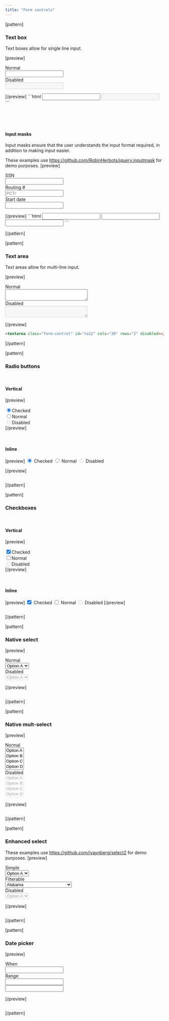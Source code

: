 ```yaml
---
title: "Form controls"
---
```



[pattern]
### Text box

Text boxes allow for single line input.

[preview]
<div class="container-fluid" style="max-width: 400px; margin: 0;">
    <div class="row">
        <form role="form" class="col-sm-12 form-horizontal">
            <div class="form-group">
                <label for="tb12" class="col-sm-3 control-label">Normal</label>
                <div class="col-sm-9">
                    <input type="text" class="form-control" id="tb12">
                </div>
            </div>
            <div class="form-group">
                <label for="tb13" class="col-sm-3 control-label">Disabled</label>
                <div class="col-sm-9">
                    <input type="text" class="form-control" id="tb13" disabled>
                </div>
            </div>
        </form>
    </div>
</div>
[/preview]
```html
<input type="text" class="form-control">
<input type="text" class="form-control" disabled>
```

&nbsp;

&nbsp;

#### Input masks

Input masks ensure that the user understands the input format required, in addition to making input easier.

<span class="text-muted">These examples use https://github.com/RobinHerbots/jquery.inputmask for demo purposes.</span>
[preview]
<div class="container-fluid" style="max-width: 400px; margin: 0;">
    <div class="row">
        <form class="form-horizontal col-sm-12" role="form">
          <div class="form-group">
              <label for="im1" class="col-sm-3 control-label">SSN</label>
              <div class="col-sm-9">
                  <input type="text" class="form-control" id="im1" data-inputmask="'mask': '999-99-9999', 'placeholder': 'ˍ'">
              </div>
          </div>
          <div class="form-group">
              <label for="im1" class="col-sm-3 control-label">Routing #</label>
              <div class="col-sm-9">
                  <input type="text" class="form-control" placeholder="PCT/" id="im1" data-inputmask="'mask': '\\PCT/99,999,999', 'placeholder': 'ˍ'">
              </div>
          </div>
          <div class="form-group">
              <label for="im1" class="col-sm-3 control-label">Start date</label>
              <div class="col-sm-9">
                  <input type="text" class="form-control" id="im1" data-inputmask="'mask': 'm/d/y', 'placeholder': 'mm/dd/yyyy'">
              </div>
          </div>
        </form>
    </div>
</div>
[/preview]
```html
<input type="text" class="form-control" id="im1" data-inputmask="'mask': '999-99-9999'">
<input type="text" class="form-control" id="im1" data-inputmask="'mask': 'PCT/99,999,999'">
<input type="text" class="form-control" id="im1" data-inputmask="'alias': 'date'">
```


[/pattern]

[pattern]
### Text area

Text areas allow for multi-line input.

[preview]
<div class="container-fluid" style="max-width: 400px; margin: 0;">
    <div class="row">
        <form role="form" class="col-sm-12 form-horizontal">
            <div class="form-group">
                <label for="ta12" class="col-sm-3 control-label">Normal</label>
                <div class="col-sm-9">
                    <textarea class="form-control" id="ta12" cols="30" rows="2"></textarea>
                </div>
            </div>
            <div class="form-group">
                <label for="ta13" class="col-sm-3 control-label">Disabled</label>
                <div class="col-sm-9">
                    <textarea class="form-control" id="ta12" cols="30" rows="2" disabled></textarea>
                </div>
            </div>
        </form>
    </div>
</div>
[/preview]

```html
<textarea class="form-control" id="ta12" cols="30" rows="2" disabled></textarea>
```

[/pattern]

[pattern]
### Radio buttons

&nbsp;

#### Vertical
[preview]
<div class="radio">
    <label><input type="radio" name="optionsRadios" id="optionsRadios1" value="option1" checked>Checked</label>
</div>
<div class="radio">
    <label><input type="radio" name="optionsRadios" id="optionsRadios2" value="option2">Normal</label>
</div>
<div class="radio">
    <label><input type="radio" name="optionsRadios" id="optionsRadios3" value="option3" disabled>Disabled</label>
</div>
[/preview]

&nbsp;

#### Inline
[preview]
<label class="radio-inline">
  <input type="radio" name="inlineRadioOptions" id="inlineRadio1" value="option1" checked> Checked
</label>
<label class="radio-inline">
  <input type="radio" name="inlineRadioOptions" id="inlineRadio2" value="option2"> Normal
</label>
<label class="radio-inline">
  <input type="radio" name="inlineRadioOptions" id="inlineRadio3" value="option3" disabled> Disabled
</label>

[/preview]

```html

```

[/pattern]

[pattern]
### Checkboxes

&nbsp;

#### Vertical
[preview]
<div class="checkbox">
  <label><input type="checkbox" name="optionsCheckboxes" id="optionsCheckboxes1" value="option1" checked>Checked</label>
</div>
<div class="checkbox">
  <label><input type="checkbox" name="optionsCheckboxes" id="optionsCheckboxes2" value="option2">Normal</label>
</div>
<div class="checkbox">
  <label><input type="checkbox" name="optionsCheckboxes" id="optionsCheckboxes3" value="option3" disabled>Disabled</label>
</div>
[/preview]

&nbsp;

#### Inline
[preview]
<label class="checkbox-inline">
  <input type="checkbox" id="inlineCheckbox1" value="option1" checked> Checked
</label> <label class="checkbox-inline">
  <input type="checkbox" id="inlineCheckbox2" value="option2"> Normal
</label> <label class="checkbox-inline">
  <input type="checkbox" id="inlineCheckbox3" value="option3" disabled> Disabled
</label>
[/preview]

```html

```

[/pattern]




[pattern]
### Native select
[preview]
<div class="container-fluid" style="max-width: 400px; margin: 0;">
    <div class="row">
        <form role="form" class="col-sm-12 form-horizontal">
            <div class="form-group">
                <label for="se13" class="col-sm-3 control-label">Normal</label>
                <div class="col-sm-9">
                    <select id="se13" class="form-control">
                        <option value="A">Option A</option>
                        <option value="B">Option B</option>
                        <option value="C">Option C</option>
                    </select>
                </div>
            </div>
            <div class="form-group">
                <label for="se14" class="col-sm-3 control-label">Disabled</label>
                <div class="col-sm-9">
                    <select id="se14" disabled class="form-control">
                        <option value="A">Option A</option>
                        <option value="B">Option B</option>
                        <option value="C">Option C</option>
                    </select>
                </div>
            </div>
        </form>
    </div>
</div>
[/preview]

```html

```

[/pattern]

[pattern]
### Native mult-select
[preview]
<div class="container-fluid" style="max-width: 400px; margin: 0;">
    <div class="row">
        <form role="form" class="col-sm-12 form-horizontal">
            <div class="form-group">
                <label for="se15" class="col-sm-3 control-label">Normal</label>
                <div class="col-sm-9">
                    <select multiple id="se15" class="form-control">
                        <option value="A">Option A</option>
                        <option value="B">Option B</option>
                        <option value="C">Option C</option>
                        <option value="D">Option D</option>
                    </select>
                </div>
            </div>
            <div class="form-group">
                <label for="se16" class="col-sm-3 control-label">Disabled</label>
                <div class="col-sm-9">
                    <select multiple id="se16" disabled class="form-control">
                        <option value="A">Option A</option>
                        <option value="B">Option B</option>
                        <option value="C">Option C</option>
                        <option value="D">Option D</option>
                    </select>
                </div>
            </div>
        </form>
    </div>
</div>
[/preview]

```html

```

[/pattern]

[pattern]
### Enhanced select

<span class="text-muted">These examples use https://github.com/ivaynberg/select2 for demo purposes.</span>
[preview]
<div class="container-fluid" style="max-width: 400px; margin: 0;">
    <div class="row">
        <form role="form" class="col-sm-12 form-horizontal">
            <div class="form-group">
                <label for="se17" class="col-sm-3 control-label">Simple</label>
                <div class="col-sm-9">
                    <select id="se17" class="form-control select2">
                        <option value="A">Option A</option>
                        <option value="B">Option B</option>
                        <option value="C">Option C</option>
                    </select>
                </div>
            </div>
            <div class="form-group">
                <label for="se18" class="col-sm-3 control-label">Filterable</label>
                <div class="col-sm-9">
                    <select id="se18" class="form-control select2">
                        <option value="AL">Alabama</option>
                        <option value="AK">Alaska</option>
                        <option value="AS">American Samoa</option>
                        <option value="AZ">Arizona</option>
                        <option value="AR">Arkansas</option>
                        <option value="CA">California</option>
                        <option value="CO">Colorado</option>
                        <option value="CT">Connecticut</option>
                        <option value="DE">Delaware</option>
                        <option value="DC">District Of Columbia</option>
                        <option value="FM">Federated States Of Micronesia</option>
                        <option value="FL">Florida</option>
                        <option value="GA">Georgia</option>
                        <option value="GU">Guam</option>
                        <option value="HI">Hawaii</option>
                        <option value="ID">Idaho</option>
                        <option value="IL">Illinois</option>
                        <option value="IN">Indiana</option>
                        <option value="IA">Iowa</option>
                        <option value="KS">Kansas</option>
                        <option value="KY">Kentucky</option>
                        <option value="LA">Louisiana</option>
                        <option value="ME">Maine</option>
                        <option value="MH">Marshall Islands</option>
                        <option value="MD">Maryland</option>
                        <option value="MA">Massachusetts</option>
                        <option value="MI">Michigan</option>
                        <option value="MN">Minnesota</option>
                        <option value="MS">Mississippi</option>
                        <option value="MO">Missouri</option>
                        <option value="MT">Montana</option>
                        <option value="NE">Nebraska</option>
                        <option value="NV">Nevada</option>
                        <option value="NH">New Hampshire</option>
                        <option value="NJ">New Jersey</option>
                        <option value="NM">New Mexico</option>
                        <option value="NY">New York</option>
                        <option value="NC">North Carolina</option>
                        <option value="ND">North Dakota</option>
                        <option value="MP">Northern Mariana Islands</option>
                        <option value="OH">Ohio</option>
                        <option value="OK">Oklahoma</option>
                        <option value="OR">Oregon</option>
                        <option value="PW">Palau</option>
                        <option value="PA">Pennsylvania</option>
                        <option value="PR">Puerto Rico</option>
                        <option value="RI">Rhode Island</option>
                        <option value="SC">South Carolina</option>
                        <option value="SD">South Dakota</option>
                        <option value="TN">Tennessee</option>
                        <option value="TX">Texas</option>
                        <option value="UT">Utah</option>
                        <option value="VT">Vermont</option>
                        <option value="VI">Virgin Islands</option>
                        <option value="VA">Virginia</option>
                        <option value="WA">Washington</option>
                        <option value="WV">West Virginia</option>
                        <option value="WI">Wisconsin</option>
                        <option value="WY">Wyoming</option>
                    </select>
                </div>
            </div>
            <div class="form-group">
                <label for="se19" class="col-sm-3 control-label">Disabled</label>
                <div class="col-sm-9">
                    <select id="se19" disabled class="form-control select2">
                        <option value="A">Option A</option>
                        <option value="B">Option B</option>
                        <option value="C">Option C</option>
                    </select>
                </div>
            </div>
        </form>
    </div>
</div>
[/preview]

```html

```

[/pattern]

[pattern]
### Date picker
[preview]
<div class="container-fluid" style="max-width: 400px; margin: 0;">
    <div class="row">
        <form role="form" class="col-sm-12 form-horizontal">
            <div class="form-group">
                <label for="dp1" class="col-sm-3 control-label">When</label>
                <div class="col-sm-9">
                    <span class="input-icon fa fa-calendar-o"></span>
                    <input id="dp1" data-inputmask="'mask': 'm/d/y', 'placeholder': 'mm/dd/yyyy'" type="text" class="datepicker form-control" >
                </div>
            </div>
            <div class="form-group">
                <label for="dp2" class="col-sm-3 control-label">Range</label>
                <div class="col-sm-9">
                    <div class="row">
                        <div class="col-sm-6">
                            <span class="input-icon fa fa-calendar-o"></span>
                            <input id="dp2" data-inputmask="'mask': 'm/d/y', 'placeholder': 'mm/dd/yyyy'" type="text" class="datepicker form-control" >
                        </div>
                        <div class="col-sm-6">
                            <span class="input-icon fa fa-calendar-o"></span>
                            <input id="dp3" data-inputmask="'mask': 'm/d/y', 'placeholder': 'mm/dd/yyyy'" type="text" class="datepicker form-control" >
                        </div>
                    </div>
                </div>
            </div>
        </form>
    </div>
</div>

[/preview]

```html

```

[/pattern]

